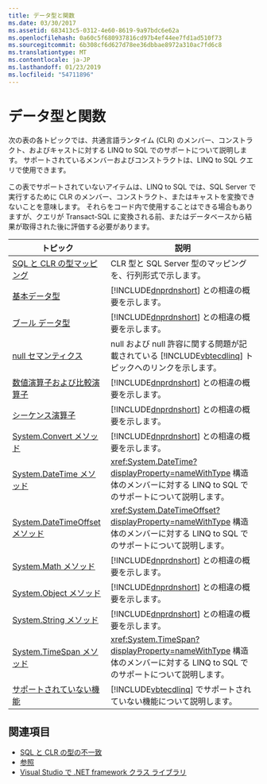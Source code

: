 ```yaml
---
title: データ型と関数
ms.date: 03/30/2017
ms.assetid: 683413c5-0312-4e60-8619-9a97bdc6e62a
ms.openlocfilehash: 0a60c5f680937816cd97b4ef44ee7fd1ad510f73
ms.sourcegitcommit: 6b308cf6d627d78ee36dbbae8972a310ac7fd6c8
ms.translationtype: MT
ms.contentlocale: ja-JP
ms.lasthandoff: 01/23/2019
ms.locfileid: "54711896"
---
```

# <a name="data-types-and-functions"></a>データ型と関数
次の表の各トピックでは、共通言語ランタイム (CLR) のメンバー、コンストラクト、およびキャストに対する LINQ to SQL でのサポートについて説明します。 サポートされているメンバーおよびコンストラクトは、LINQ to SQL クエリで使用できます。  
  
 この表でサポートされていないアイテムは、LINQ to SQL では、SQL Server で実行するために CLR のメンバー、コンストラクト、またはキャストを変換できないことを意味します。 それらをコード内で使用することはできる場合もありますが、クエリが Transact-SQL に変換される前、またはデータベースから結果が取得された後に評価する必要があります。  
  
|トピック|説明|  
|-----------|-----------------|  
|[SQL と CLR の型マッピング](../../../../../../docs/framework/data/adonet/sql/linq/sql-clr-type-mapping.md)|CLR 型と SQL Server 型のマッピングを、行列形式で示します。|  
|[基本データ型](../../../../../../docs/framework/data/adonet/sql/linq/basic-data-types.md)|[!INCLUDE[dnprdnshort](../../../../../../includes/dnprdnshort-md.md)] との相違の概要を示します。|  
|[ブール データ型](../../../../../../docs/framework/data/adonet/sql/linq/boolean-data-types.md)|[!INCLUDE[dnprdnshort](../../../../../../includes/dnprdnshort-md.md)] との相違の概要を示します。|  
|[null セマンティクス](../../../../../../docs/framework/data/adonet/sql/linq/null-semantics.md)|null および null 許容に関する問題が記載されている [!INCLUDE[vbtecdlinq](../../../../../../includes/vbtecdlinq-md.md)] トピックへのリンクを示します。|  
|[数値演算子および比較演算子](../../../../../../docs/framework/data/adonet/sql/linq/numeric-and-comparison-operators.md)|[!INCLUDE[dnprdnshort](../../../../../../includes/dnprdnshort-md.md)] との相違の概要を示します。|  
|[シーケンス演算子](../../../../../../docs/framework/data/adonet/sql/linq/sequence-operators.md)|[!INCLUDE[dnprdnshort](../../../../../../includes/dnprdnshort-md.md)] との相違の概要を示します。|  
|[System.Convert メソッド](../../../../../../docs/framework/data/adonet/sql/linq/system-convert-methods.md)|[!INCLUDE[dnprdnshort](../../../../../../includes/dnprdnshort-md.md)] との相違の概要を示します。|  
|[System.DateTime メソッド](../../../../../../docs/framework/data/adonet/sql/linq/system-datetime-methods.md)|<xref:System.DateTime?displayProperty=nameWithType> 構造体のメンバーに対する LINQ to SQL でのサポートについて説明します。|  
|[System.DateTimeOffset メソッド](../../../../../../docs/framework/data/adonet/sql/linq/system-datetimeoffset-methods.md)|<xref:System.DateTimeOffset?displayProperty=nameWithType> 構造体のメンバーに対する LINQ to SQL でのサポートについて説明します。|  
|[System.Math メソッド](../../../../../../docs/framework/data/adonet/sql/linq/system-math-methods.md)|[!INCLUDE[dnprdnshort](../../../../../../includes/dnprdnshort-md.md)] との相違の概要を示します。|  
|[System.Object メソッド](../../../../../../docs/framework/data/adonet/sql/linq/system-object-methods.md)|[!INCLUDE[dnprdnshort](../../../../../../includes/dnprdnshort-md.md)] との相違の概要を示します。|  
|[System.String メソッド](../../../../../../docs/framework/data/adonet/sql/linq/system-string-methods.md)|[!INCLUDE[dnprdnshort](../../../../../../includes/dnprdnshort-md.md)] との相違の概要を示します。|  
|[System.TimeSpan メソッド](../../../../../../docs/framework/data/adonet/sql/linq/system-timespan-methods.md)|<xref:System.TimeSpan?displayProperty=nameWithType> 構造体のメンバーに対する LINQ to SQL でのサポートについて説明します。|  
|[サポートされていない機能](../../../../../../docs/framework/data/adonet/sql/linq/unsupported-functionality.md)|[!INCLUDE[vbtecdlinq](../../../../../../includes/vbtecdlinq-md.md)] でサポートされていない機能について説明します。|  
  
## <a name="see-also"></a>関連項目
- [SQL と CLR の型の不一致](../../../../../../docs/framework/data/adonet/sql/linq/sql-clr-type-mismatches.md)
- [参照](../../../../../../docs/framework/data/adonet/sql/linq/reference.md)
- [Visual Studio で .NET framework クラス ライブラリ](https://msdn.microsoft.com/library/a03e374c-3d5c-4169-937b-49857ab273ae)
